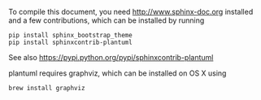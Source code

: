To compile this document, you need http://www.sphinx-doc.org installed
and a few contributions, which can be installed by running

```
pip install sphinx_bootstrap_theme
pip install sphinxcontrib-plantuml
```

See also https://pypi.python.org/pypi/sphinxcontrib-plantuml

plantuml requires graphviz, which can be installed on OS X using

```
brew install graphviz
```
